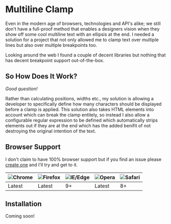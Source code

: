 # Multiline Clamp
Even in the modern age of browsers, technologies and API's alike; we still don't have a full-proof method that enables a designers vision when they show off some cool multiline text with an ellipsis at the end. I needed a solution for a project that not only allowed me to clamp text over multiple lines but also over multiple breakpoints too.

Looking around the web I found a couple of decent libraries but nothing that has decent breakpoint support out-of-the-box.

## So How Does It Work?
_Good question!_

Rather than calculating positions, widths etc., my solution is allowing a developer to specifically define how many characters should be displayed before a clamp is applied. This solution also takes HTML elements into account which can break the clamp entitely, so instead I also allow a configurable regular expression to be defined which automatically strips elements out if they are at the end which has the added benifit of not destroying the original intention of the text.

## Browser Support
I don't claim to have 100% browser support but if you find an issue please [create one](https://github.com/cshawaus/multiline-clamp/issues/new) and I'll try and get to it.

![Chrome](https://raw.githubusercontent.com/alrra/browser-logos/master/src/chrome/chrome_32x32.png) | ![Firefox](https://raw.githubusercontent.com/alrra/browser-logos/master/src/firefox/firefox_32x32.png) | ![IE/Edge](https://raw.githubusercontent.com/alrra/browser-logos/master/src/edge/edge_32x32.png) | ![Opera](https://raw.githubusercontent.com/alrra/browser-logos/master/src/opera/opera_32x32.png) | ![Safari](https://raw.githubusercontent.com/alrra/browser-logos/master/src/safari/safari_32x32.png)
--- | --- | --- | --- | --- |
Latest | Latest | 9+ | Latest | 8+ |

## Installation
Coming soon!
